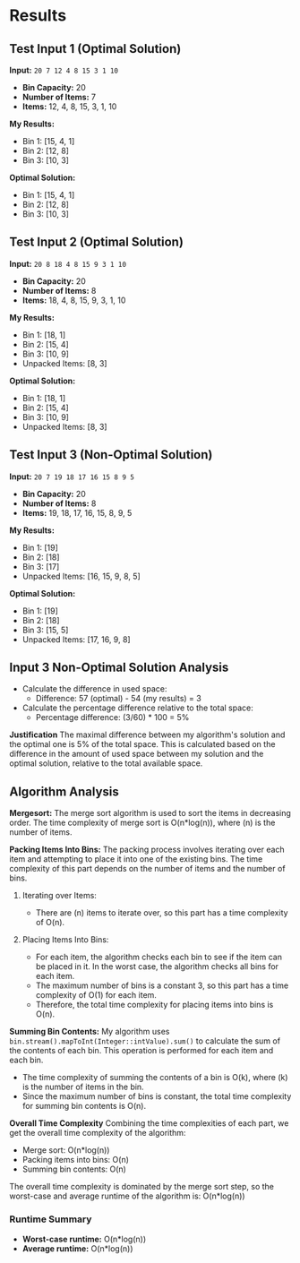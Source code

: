 
# Results

## Test Input 1 (Optimal Solution)

**Input:** `20 7 12 4 8 15 3 1 10`

- **Bin Capacity:** 20
- **Number of Items:** 7
- **Items:** 12, 4, 8, 15, 3, 1, 10

**My Results:**

- Bin 1: [15, 4, 1]
- Bin 2: [12, 8]
- Bin 3: [10, 3]

**Optimal Solution:**

- Bin 1: [15, 4, 1]
- Bin 2: [12, 8]
- Bin 3: [10, 3]

## Test Input 2 (Optimal Solution)

**Input:** `20 8 18 4 8 15 9 3 1 10`

- **Bin Capacity:** 20
- **Number of Items:** 8
- **Items:** 18, 4, 8, 15, 9, 3, 1, 10

**My Results:**

- Bin 1: [18, 1]
- Bin 2: [15, 4]
- Bin 3: [10, 9]
- Unpacked Items: [8, 3]

**Optimal Solution:**

- Bin 1: [18, 1]
- Bin 2: [15, 4]
- Bin 3: [10, 9]
- Unpacked Items: [8, 3]

## Test Input 3 (Non-Optimal Solution)

**Input:** `20 7 19 18 17 16 15 8 9 5`

- **Bin Capacity:** 20
- **Number of Items:** 8
- **Items:** 19, 18, 17, 16, 15, 8, 9, 5

**My Results:**

- Bin 1: [19]
- Bin 2: [18]
- Bin 3: [17]
- Unpacked Items: [16, 15, 9, 8, 5]

**Optimal Solution:**

- Bin 1: [19]
- Bin 2: [18]
- Bin 3: [15, 5]
- Unpacked Items: [17, 16, 9, 8]

## Input 3 Non-Optimal Solution Analysis

- Calculate the difference in used space:
  - Difference: 57 (optimal) - 54 (my results) = 3
- Calculate the percentage difference relative to the total space:
  - Percentage difference: (3/60) * 100 = 5%

**Justification**
The maximal difference between my algorithm's solution and the optimal one is 5% of the total space. This is calculated based on the difference in the amount of used space between my solution and the optimal solution, relative to the total available space.

## Algorithm Analysis

**Mergesort:** The merge sort algorithm is used to sort the items in decreasing order. The time complexity of merge sort is O(n*log(n)), where \(n\) is the number of items.

**Packing Items Into Bins:** The packing process involves iterating over each item and attempting to place it into one of the existing bins. The time complexity of this part depends on the number of items and the number of bins.

1) Iterating over Items:
   - There are \(n\) items to iterate over, so this part has a time complexity of O(n).

2) Placing Items Into Bins:
   - For each item, the algorithm checks each bin to see if the item can be placed in it. In the worst case, the algorithm checks all bins for each item.
   - The maximum number of bins is a constant 3, so this part has a time complexity of O(1) for each item.
   - Therefore, the total time complexity for placing items into bins is O(n).

**Summing Bin Contents:** My algorithm uses `bin.stream().mapToInt(Integer::intValue).sum()` to calculate the sum of the contents of each bin. This operation is performed for each item and each bin.

- The time complexity of summing the contents of a bin is O(k), where \(k\) is the number of items in the bin.
- Since the maximum number of bins is constant, the total time complexity for summing bin contents is O(n).

**Overall Time Complexity** Combining the time complexities of each part, we get the overall time complexity of the algorithm:

- Merge sort: O(n*log(n))
- Packing items into bins: O(n)
- Summing bin contents: O(n)

The overall time complexity is dominated by the merge sort step, so the worst-case and average runtime of the algorithm is: O(n*log(n))

### Runtime Summary

- **Worst-case runtime:** O(n*log(n))
- **Average runtime:** O(n*log(n))
